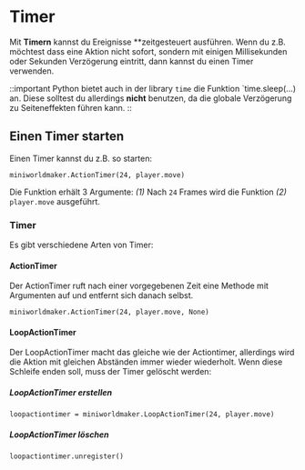 Timer
=====

Mit **Timern** kannst du Ereignisse **zeitgesteuert ausführen. Wenn du z.B. möchtest dass eine Aktion nicht sofort, sondern mit einigen Millisekunden oder Sekunden Verzögerung eintritt, dann kannst du einen Timer verwenden.

::important
Python bietet auch in der library `time` die Funktion `time.sleep(...) an. Diese solltest du allerdings **nicht** benutzen, da die globale Verzögerung zu Seiteneffekten führen kann.
::

## Einen Timer starten

Einen Timer kannst du z.B. so starten:

```
miniworldmaker.ActionTimer(24, player.move)
```

Die Funktion erhält 3 Argumente: *(1)* Nach `24` Frames wird die Funktion *(2)* `player.move` ausgeführt.

### Timer

Es gibt verschiedene Arten von Timer:

#### ActionTimer

Der ActionTimer ruft nach einer vorgegebenen Zeit eine Methode mit Argumenten auf und entfernt sich danach selbst.

```
miniworldmaker.ActionTimer(24, player.move, None)
```

#### LoopActionTimer

Der LoopActionTimer macht das gleiche wie der Actiontimer, allerdings wird die Aktion mit gleichen Abständen immer wieder wiederholt. Wenn diese Schleife enden soll, muss der Timer gelöscht werden:

##### LoopActionTimer erstellen

```
loopactiontimer = miniworldmaker.LoopActionTimer(24, player.move)
```
##### LoopActionTimer löschen

```
loopactiontimer.unregister()
```



